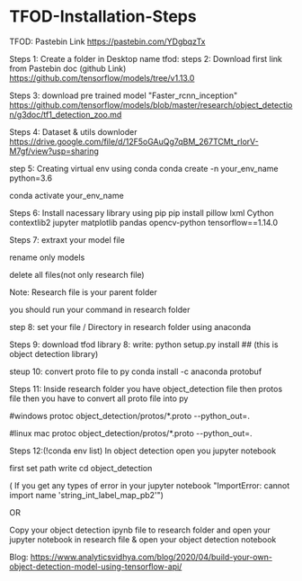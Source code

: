 # TFOD-Installation-Steps

TFOD: Pastebin Link
https://pastebin.com/YDgbqzTx

Steps 1:
Create a folder in Desktop name tfod:
steps 2:
Download first link from Pastebin doc (github Link)
https://github.com/tensorflow/models/tree/v1.13.0

Steps 3:
download pre trained model "Faster_rcnn_inception"
https://github.com/tensorflow/models/blob/master/research/object_detection/g3doc/tf1_detection_zoo.md

Steps 4:
Dataset & utils downloder
https://drive.google.com/file/d/12F5oGAuQg7qBM_267TCMt_rlorV-M7gf/view?usp=sharing

step 5:
Creating virtual env using conda
conda create -n your_env_name python=3.6

conda activate your_env_name

Steps 6: Install nacessary library using pip
pip install pillow lxml Cython contextlib2 jupyter matplotlib pandas opencv-python tensorflow==1.14.0

Steps 7:
extraxt your model file

rename only models

delete all files(not only research file)

Note: Research file is your parent folder

you should run your command in research folder

step 8:
set your file / Directory in research folder using anaconda

Steps 9: download tfod library 8:
write: python setup.py install ## (this is object detection library)

steup 10: convert proto file to py
conda install -c anaconda protobuf

Steps 11:
Inside research folder you have object_detection file then protos file then you have to convert all proto file into py

#windows protoc object_detection/protos/*.proto --python_out=.

#linux mac protoc object_detection/protos/*.proto --python_out=.

Steps 12:(!conda env list)
In object detection open you jupyter notebook

first set path write cd object_detection

( If you get any types of error in your jupyter notebook "ImportError: cannot import name 'string_int_label_map_pb2'")

OR

Copy your object detection ipynb file to research folder and open your jupyter notebook in research file & open your object detection notebook

Blog:
https://www.analyticsvidhya.com/blog/2020/04/build-your-own-object-detection-model-using-tensorflow-api/

